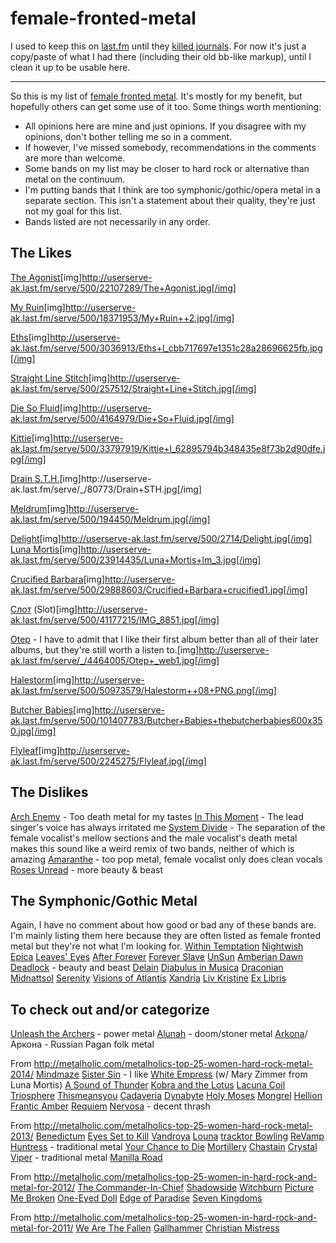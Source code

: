# female-fronted-metal

I used to keep this on [last.fm](https://last.fm) until they [killed journals](https://www.last.fm/user/tecknicaltom/journal/2010/02/17/3fb6qq_my_list_of_female_fronted_metal). For now it's just a copy/paste of what I had there (including their old bb-like markup), until I clean it up to be usable here.

---

So this is my list of [female fronted metal](https://www.last.fm/tag/female+fronted+metal). It's mostly for my benefit, but hopefully others can get some use of it too. Some things worth mentioning:

* All opinions here are mine and just opinions. If you disagree with my opinions, don't bother telling me so in a comment.
* If however, I've missed somebody, recommendations in the comments are more than welcome.
* Some bands on my list may be closer to hard rock or alternative than metal on the continuum.
* I'm putting bands that I think are too symphonic/gothic/opera metal in a separate section. This isn't a statement about their quality, they're just not my goal for this list.
* Bands listed are not necessarily in any order.

## The Likes
[The Agonist](https://last.fm/artist/The+Agonist)[img]http://userserve-ak.last.fm/serve/500/22107289/The+Agonist.jpg[/img]

[My Ruin](https://last.fm/artist/My+Ruin)[img]http://userserve-ak.last.fm/serve/500/18371953/My+Ruin++2.jpg[/img]

[Eths](https://last.fm/artist/Eths)[img]http://userserve-ak.last.fm/serve/500/3036913/Eths+l_cbb717697e1351c28a28696625fb.jpg[/img]

[Straight Line Stitch](https://last.fm/artist/Straight+Line+Stitch)[img]http://userserve-ak.last.fm/serve/500/257512/Straight+Line+Stitch.jpg[/img]

[Die So Fluid](https://last.fm/artist/Die+So+Fluid)[img]http://userserve-ak.last.fm/serve/500/4164979/Die+So+Fluid.jpg[/img]

[Kittie](https://last.fm/artist/Kittie)[img]http://userserve-ak.last.fm/serve/500/33797919/Kittie+l_62895794b348435e8f73b2d90dfe.jpg[/img]

[Drain S.T.H.](https://last.fm/artist/Drain+S.T.H.)[img]http://userserve-ak.last.fm/serve/_/80773/Drain+STH.jpg[/img]

[Meldrum](https://last.fm/artist/Meldrum)[img]http://userserve-ak.last.fm/serve/500/194450/Meldrum.jpg[/img]

[Delight](https://last.fm/artist/Delight)[img]http://userserve-ak.last.fm/serve/500/2714/Delight.jpg[/img]
[Luna Mortis](https://last.fm/artist/Luna+Mortis)[img]http://userserve-ak.last.fm/serve/500/23914435/Luna+Mortis+lm_3.jpg[/img]

[Crucified Barbara](https://last.fm/artist/Crucified+Barbara)[img]http://userserve-ak.last.fm/serve/500/29888603/Crucified+Barbara+crucified1.jpg[/img]

[Слот](https://last.fm/artist/Слот) (Slot)[img]http://userserve-ak.last.fm/serve/500/41177215/IMG_8851.jpg[/img]

[Otep](https://last.fm/artist/Otep) - I have to admit that I like their first album better than all of their later albums, but they're still worth a listen to.[img]http://userserve-ak.last.fm/serve/_/4464005/Otep+_web1.jpg[/img]

[Halestorm](https://last.fm/artist/Halestorm)[img]http://userserve-ak.last.fm/serve/500/50973579/Halestorm++08+PNG.png[/img]

[Butcher Babies](https://last.fm/artist/Butcher+Babies)[img]http://userserve-ak.last.fm/serve/500/101407783/Butcher+Babies+thebutcherbabies600x350.jpg[/img]

[Flyleaf](https://last.fm/artist/Flyleaf)[img]http://userserve-ak.last.fm/serve/500/2245275/Flyleaf.jpg[/img]

## The Dislikes
[Arch Enemy](https://last.fm/artist/Arch+Enemy) - Too death metal for my tastes
[In This Moment](https://last.fm/artist/In+This+Moment) - The lead singer's voice has always irritated me
[System Divide](https://last.fm/artist/System+Divide) - The separation of the female vocalist's mellow sections and the male vocalist's death metal makes this sound like a weird remix of two bands, neither of which is amazing
[Amaranthe](https://last.fm/artist/Amaranthe) - too pop metal, female vocalist only does clean vocals
[Roses Unread](https://last.fm/artist/Roses+Unread) - more beauty & beast

## The Symphonic/Gothic Metal
Again, I have no comment about how good or bad any of these bands are. I'm mainly listing them here because they are often listed as female fronted metal but they're not what I'm looking for. 
[Within Temptation](https://last.fm/artist/Within+Temptation)
[Nightwish](https://last.fm/artist/Nightwish)
[Epica](https://last.fm/artist/Epica)
[Leaves' Eyes](https://last.fm/artist/Leaves'+Eyes)
[After Forever](https://last.fm/artist/After+Forever)
[Forever Slave](https://last.fm/artist/Forever+Slave)
[UnSun](https://last.fm/artist/UnSun)
[Amberian Dawn](https://last.fm/artist/Amberian+Dawn)
[Deadlock](https://last.fm/artist/Deadlock) - beauty and beast
[Delain](https://last.fm/artist/Delain)
[Diabulus in Musica](https://last.fm/artist/Diabulus+in+Musica)
[Draconian](https://last.fm/artist/Draconian)
[Midnattsol](https://last.fm/artist/Midnattsol)
[Serenity](https://last.fm/artist/Serenity)
[Visions of Atlantis](https://last.fm/artist/Visions+of+Atlantis)
[Xandria](https://last.fm/artist/Xandria)
[Liv Kristine](https://last.fm/artist/Liv+Kristine)
[Ex Libris](https://last.fm/artist/Ex+Libris)

## To check out and/or categorize
[Unleash the Archers](https://last.fm/artist/Unleash+the+Archers) - power metal
[Alunah](https://last.fm/artist/Alunah) - doom/stoner metal
[Arkona](https://last.fm/artist/Arkona)/Аркона - Russian Pagan folk metal

From http://metalholic.com/metalholics-top-25-women-hard-rock-metal-2014/
[Mindmaze](https://last.fm/artist/Mindmaze)
[Sister Sin](https://last.fm/artist/Sister+Sin) - I like
[White Empress](https://last.fm/artist/White+Empress) (w/ Mary Zimmer from Luna Mortis)
[A Sound of Thunder](https://last.fm/artist/A+Sound+of+Thunder)
[Kobra and the Lotus](https://last.fm/artist/Kobra+and+the+Lotus)
[Lacuna Coil](https://last.fm/artist/Lacuna+Coil)
[Triosphere](https://last.fm/artist/Triosphere)
[Thismeansyou](https://last.fm/artist/Thismeansyou)
[Cadaveria](https://last.fm/artist/Cadaveria)
[Dynabyte](https://last.fm/artist/Dynabyte)
[Holy Moses](https://last.fm/artist/Holy+Moses)
[Mongrel](https://last.fm/artist/Mongrel)
[Hellion](https://last.fm/artist/Hellion)
[Frantic Amber](https://last.fm/artist/Frantic+Amber)
[Requiem](https://last.fm/artist/Requiem)
[Nervosa](https://last.fm/artist/Nervosa) - decent thrash

From http://metalholic.com/metalholics-top-25-women-hard-rock-metal-2013/
[Benedictum](https://last.fm/artist/Benedictum)
[Eyes Set to Kill](https://last.fm/artist/Eyes+Set+to+Kill)
[Vandroya](https://last.fm/artist/Vandroya)
[Louna](https://last.fm/artist/Louna)
[tracktor Bowling](https://last.fm/artist/tracktor+Bowling)
[ReVamp](https://last.fm/artist/ReVamp)
[Huntress](https://last.fm/artist/Huntress) - traditional metal
[Your Chance to Die](https://last.fm/artist/Your+Chance+to+Die)
[Mortillery](https://last.fm/artist/Mortillery)
[Chastain](https://last.fm/artist/Chastain)
[Crystal Viper](https://last.fm/artist/Crystal+Viper) - traditional metal
[Manilla Road](https://last.fm/artist/Manilla+Road)

From http://metalholic.com/metalholics-top-25-women-in-hard-rock-and-metal-for-2012/
[The Commander-In-Chief](https://last.fm/artist/The+Commander-In-Chief)
[Shadowside](https://last.fm/artist/Shadowside)
[Witchburn](https://last.fm/artist/Witchburn)
[Picture Me Broken](https://last.fm/artist/Picture+Me+Broken)
[One-Eyed Doll](https://last.fm/artist/One-Eyed+Doll)
[Edge of Paradise](https://last.fm/artist/Edge+of+Paradise)
[Seven Kingdoms](https://last.fm/artist/Seven+Kingdoms)

From http://metalholic.com/metalholics-top-25-women-in-hard-rock-and-metal-for-2011/
[We Are The Fallen](https://last.fm/artist/We+Are+The+Fallen)
[Gallhammer](https://last.fm/artist/Gallhammer)
[Christian Mistress](https://last.fm/artist/Christian+Mistress)


